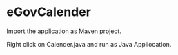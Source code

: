 # eGovCalender

Import the application as Maven project.

Right click on Calender.java and run as Java Appliocation.
